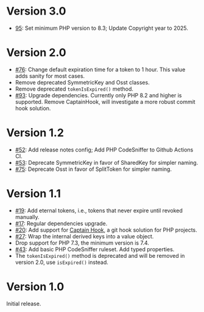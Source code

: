 # Version 3.0

* [95](https://github.com/Oire/Iridium-php/pull/95):
  Set minimum PHP version to 8.3;
  Update Copyright year to 2025.

# Version 2.0

* [#76](https://github.com/Oire/Iridium-php/pull/76):
  Change default expiration time for a token to 1 hour. This value adds sanity for most cases.
* Remove deprecated SymmetricKey and Osst classes.
* Remove deprecated `tokenIsExpired()` method.
* [#93](https://github.com/Oire/Iridium-php/pull/93):
  Upgrade dependencies. Currently only PHP 8.2 and higher is supported.
  Remove CaptainHook, will investigate a more robust commit hook solution.

# Version 1.2

* [#52](https://github.com/Oire/Iridium-php/pull/52):
  Add release notes config; Add PHP CodeSniffer to Github Actions CI.
* [#53](https://github.com/Oire/Iridium-php/pull/53):
  Deprecate SymmetricKey in favor of SharedKey for simpler naming.
* [#75](https://github.com/Oire/Iridium-php/pull/75):
  Deprecate Osst in favor of SplitToken for simpler naming.

# Version 1.1

* [#19](https://github.com/Oire/Iridium-php/pull/19):
  Add eternal tokens, i.e., tokens that never expire until revoked manually.
* [#17](https://github.com/Oire/Iridium-php/pull/17):
  Regular dependencies upgrade.
* [#20](https://github.com/Oire/Iridium-php/pull/20):
  Add support for [Captain Hook](https://github.com/captainhookphp/captainhook), a git hook solution for PHP projects.
* [#27](https://github.com/Oire/Iridium-php/pull/27):
  Wrap the internal derived keys into a value object.
* Drop support for PHP 7.3, the minimum version is 7.4.
* [#43](https://github.com/Oire/Iridium-php/pull/43):
  Add basic PHP CodeSniffer ruleset.
  Add typed properties.
* The `tokenIsExpired()` method is deprecated and will be removed in version 2.0, use `isExpired()` instead.

# Version 1.0

Initial release.
